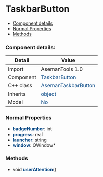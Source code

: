 # TaskbarButton

 * [Component details](#component-details)
 * [Normal Properties](#normal-properties)
 * [Methods](#methods)


### Component details:

|Detail|Value|
|------|-----|
|Import|AsemanTools 1.0|
|Component|<font color='#074885'>TaskbarButton</font>|
|C++ class|<font color='#074885'>AsemanTaskbarButton</font>|
|Inherits|<font color='#074885'>object</font>|
|Model|<font color='#074885'>No</font>|


### Normal Properties

* <font color='#074885'><b>badgeNumber</b></font>: int
* <font color='#074885'><b>progress</b></font>: real
* <font color='#074885'><b>launcher</b></font>: string
* <font color='#074885'><b>window</b></font>: QWindow*


### Methods

 * void <font color='#074885'><b>userAttention</b></font>()




